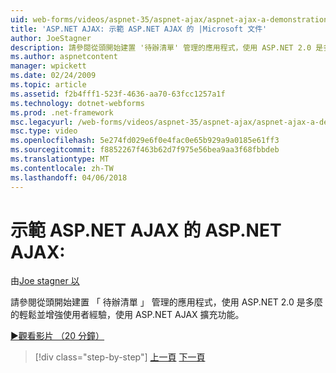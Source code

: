 ```yaml
---
uid: web-forms/videos/aspnet-35/aspnet-ajax/aspnet-ajax-a-demonstration-of-aspnet-ajax
title: 'ASP.NET AJAX: 示範 ASP.NET AJAX 的 |Microsoft 文件'
author: JoeStagner
description: 請參閱從頭開始建置 '待辦清單' 管理的應用程式，使用 ASP.NET 2.0 是多麼的輕鬆並增強使用者經驗，使用 ASP.NET AJAX...
ms.author: aspnetcontent
manager: wpickett
ms.date: 02/24/2009
ms.topic: article
ms.assetid: f2b4fff1-523f-4636-aa70-63fcc1257a1f
ms.technology: dotnet-webforms
ms.prod: .net-framework
msc.legacyurl: /web-forms/videos/aspnet-35/aspnet-ajax/aspnet-ajax-a-demonstration-of-aspnet-ajax
msc.type: video
ms.openlocfilehash: 5e274fd029e6f0e4fac0e65b929a9a0185e61ff3
ms.sourcegitcommit: f8852267f463b62d7f975e56bea9aa3f68fbbdeb
ms.translationtype: MT
ms.contentlocale: zh-TW
ms.lasthandoff: 04/06/2018
---
```

<a name="aspnet-ajax-a-demonstration-of-aspnet-ajax"></a>示範 ASP.NET AJAX 的 ASP.NET AJAX:
====================
由[Joe stagner 以](https://github.com/JoeStagner)

請參閱從頭開始建置 「 待辦清單 」 管理的應用程式，使用 ASP.NET 2.0 是多麼的輕鬆並增強使用者經驗，使用 ASP.NET AJAX 擴充功能。

[&#9654;觀看影片 （20 分鐘）](https://channel9.msdn.com/Blogs/ASP-NET-Site-Videos/aspnet-ajax-a-demonstration-of-aspnet-ajax)

> [!div class="step-by-step"]
> [上一頁](creating-and-using-an-ajax-enabled-web-service-in-a-web-site.md)
> [下一頁](adonet-data-services-with-aspnet-ajax-support.md)
